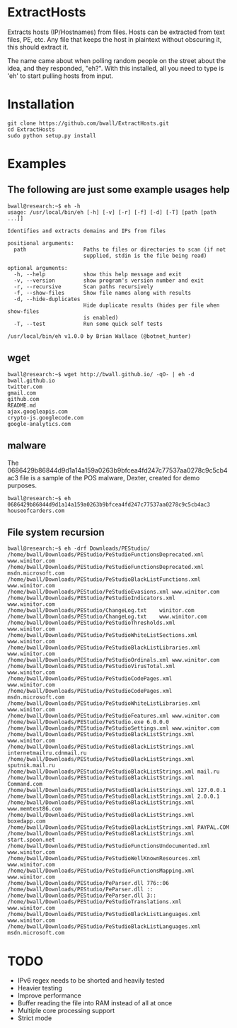 ExtractHosts
============
Extracts hosts (IP/Hostnames) from files.  Hosts can be extracted from text files, PE, etc.  Any file that keeps the
host in plaintext without obscuring it, this should extract it.

The name came about when polling random people on the street about the idea, and they responded, "eh?".  With this installed,
all you need to type is 'eh' to start pulling hosts from input.

Installation
============
    git clone https://github.com/bwall/ExtractHosts.git
    cd ExtractHosts
    sudo python setup.py install
Examples
========
The following are just some example usages
help
----
    bwall@research:~$ eh -h
    usage: /usr/local/bin/eh [-h] [-v] [-r] [-f] [-d] [-T] [path [path ...]]

    Identifies and extracts domains and IPs from files

    positional arguments:
      path                  Paths to files or directories to scan (if not
                            supplied, stdin is the file being read)

    optional arguments:
      -h, --help            show this help message and exit
      -v, --version         show program's version number and exit
      -r, --recursive       Scan paths recursively
      -f, --show-files      Show file names along with results
      -d, --hide-duplicates
                            Hide duplicate results (hides per file when show-files
                            is enabled)
      -T, --test            Run some quick self tests

    /usr/local/bin/eh v1.0.0 by Brian Wallace (@botnet_hunter)
wget
----
    bwall@research:~$ wget http://bwall.github.io/ -qO- | eh -d
    bwall.github.io
    twitter.com
    gmail.com
    github.com
    README.md
    ajax.googleapis.com
    crypto-js.googlecode.com
    google-analytics.com
malware
-------
The 0686429b86844d9d1a14a159a0263b9bfcea4fd247c77537aa0278c9c5cb4ac3 file is a sample of the POS malware, Dexter, created for demo purposes.

    bwall@research:~$ eh 0686429b86844d9d1a14a159a0263b9bfcea4fd247c77537aa0278c9c5cb4ac3
    houseofcarders.com

File system recursion
---------------------
    bwall@research:~$ eh -drf Downloads/PEStudio/
    /home/bwall/Downloads/PEStudio/PeStudioFunctionsDeprecated.xml	www.winitor.com
    /home/bwall/Downloads/PEStudio/PeStudioFunctionsDeprecated.xml	msdn.microsoft.com
    /home/bwall/Downloads/PEStudio/PeStudioBlackListFunctions.xml	www.winitor.com
    /home/bwall/Downloads/PEStudio/PeStudioEvasions.xml	www.winitor.com
    /home/bwall/Downloads/PEStudio/PeStudioIndicators.xml	www.winitor.com
    /home/bwall/Downloads/PEStudio/ChangeLog.txt	winitor.com
    /home/bwall/Downloads/PEStudio/ChangeLog.txt	www.winitor.com
    /home/bwall/Downloads/PEStudio/PeStudioThresholds.xml	www.winitor.com
    /home/bwall/Downloads/PEStudio/PeStudioWhiteListSections.xml	www.winitor.com
    /home/bwall/Downloads/PEStudio/PeStudioBlackListLibraries.xml	www.winitor.com
    /home/bwall/Downloads/PEStudio/PeStudioOrdinals.xml	www.winitor.com
    /home/bwall/Downloads/PEStudio/PeStudioVirusTotal.xml	www.winitor.com
    /home/bwall/Downloads/PEStudio/PeStudioCodePages.xml	www.winitor.com
    /home/bwall/Downloads/PEStudio/PeStudioCodePages.xml	msdn.microsoft.com
    /home/bwall/Downloads/PEStudio/PeStudioWhiteListLibraries.xml	www.winitor.com
    /home/bwall/Downloads/PEStudio/PeStudioFeatures.xml	www.winitor.com
    /home/bwall/Downloads/PEStudio/PeStudio.exe	6.0.0.0
    /home/bwall/Downloads/PEStudio/PeStudioSettings.xml	www.winitor.com
    /home/bwall/Downloads/PEStudio/PeStudioBlackListStrings.xml	www.winitor.com
    /home/bwall/Downloads/PEStudio/PeStudioBlackListStrings.xml	internetmailru.cdnmail.ru
    /home/bwall/Downloads/PEStudio/PeStudioBlackListStrings.xml	sputnik.mail.ru
    /home/bwall/Downloads/PEStudio/PeStudioBlackListStrings.xml	mail.ru
    /home/bwall/Downloads/PEStudio/PeStudioBlackListStrings.xml	Command.com
    /home/bwall/Downloads/PEStudio/PeStudioBlackListStrings.xml	127.0.0.1
    /home/bwall/Downloads/PEStudio/PeStudioBlackListStrings.xml	2.0.0.1
    /home/bwall/Downloads/PEStudio/PeStudioBlackListStrings.xml	www.memtest86.com
    /home/bwall/Downloads/PEStudio/PeStudioBlackListStrings.xml	boxedapp.com
    /home/bwall/Downloads/PEStudio/PeStudioBlackListStrings.xml	PAYPAL.COM
    /home/bwall/Downloads/PEStudio/PeStudioBlackListStrings.xml	start.spoon.net
    /home/bwall/Downloads/PEStudio/PeStudioFunctionsUndocumented.xml	www.winitor.com
    /home/bwall/Downloads/PEStudio/PeStudioWellKnownResources.xml	www.winitor.com
    /home/bwall/Downloads/PEStudio/PeStudioFunctionsMapping.xml	www.winitor.com
    /home/bwall/Downloads/PEStudio/PeParser.dll	776::06
    /home/bwall/Downloads/PEStudio/PeParser.dll	::
    /home/bwall/Downloads/PEStudio/PeParser.dll	3::
    /home/bwall/Downloads/PEStudio/PeStudioTranslations.xml	www.winitor.com
    /home/bwall/Downloads/PEStudio/PeStudioBlackListLanguages.xml	www.winitor.com
    /home/bwall/Downloads/PEStudio/PeStudioBlackListLanguages.xml	msdn.microsoft.com

TODO
====
* IPv6 regex needs to be shorted and heavily tested
* Heavier testing
* Improve performance
* Buffer reading the file into RAM instead of all at once
* Multiple core processing support
* Strict mode
